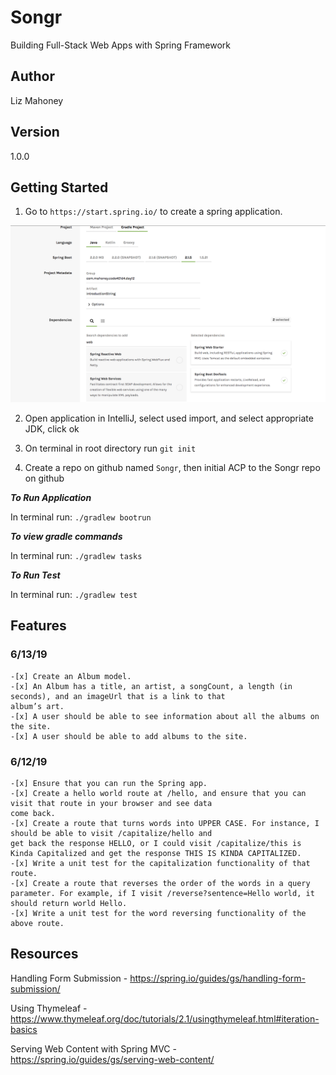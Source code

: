 # Songr 

Building Full-Stack Web Apps with Spring Framework

## Author

Liz Mahoney

## Version 

1.0.0

## Getting Started

1. Go to `https://start.spring.io/` to create a spring application.


![Spring application setup](assets/init.png)


2. Open application in IntelliJ, select used import, and select appropriate JDK, click ok

3. On terminal in root directory run `git init`
3. Create a repo on github named `Songr`, then initial ACP to the Songr repo on github


***To Run Application***

In terminal run: `./gradlew bootrun`

***To view gradle commands***

In terminal run: `./gradlew tasks`

***To Run Test***

In terminal run: `./gradlew test`

## Features

### 6/13/19

    -[x] Create an Album model.
    -[x] An Album has a title, an artist, a songCount, a length (in seconds), and an imageUrl that is a link to that 
    album’s art.
    -[x] A user should be able to see information about all the albums on the site.
    -[x] A user should be able to add albums to the site.

### 6/12/19

    -[x] Ensure that you can run the Spring app.
    -[x] Create a hello world route at /hello, and ensure that you can visit that route in your browser and see data 
    come back.
    -[x] Create a route that turns words into UPPER CASE. For instance, I should be able to visit /capitalize/hello and 
    get back the response HELLO, or I could visit /capitalize/this is Kinda Capitalized and get the response THIS IS KINDA CAPITALIZED.
    -[x] Write a unit test for the capitalization functionality of that route.
    -[x] Create a route that reverses the order of the words in a query parameter. For example, if I visit /reverse?sentence=Hello world, it should return world Hello.
    -[x] Write a unit test for the word reversing functionality of the above route.

## Resources

Handling Form Submission - https://spring.io/guides/gs/handling-form-submission/

Using Thymeleaf - https://www.thymeleaf.org/doc/tutorials/2.1/usingthymeleaf.html#iteration-basics

Serving Web Content with Spring MVC - https://spring.io/guides/gs/serving-web-content/
